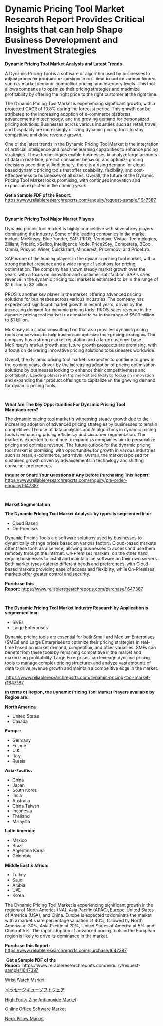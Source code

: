 <p><h1>Dynamic Pricing Tool Market Research Report Provides Critical Insights that can help Shape Business Development and Investment Strategies</h1></p><p><strong>Dynamic Pricing Tool Market Analysis and Latest Trends</strong></p>
<p><p>A Dynamic Pricing Tool is a software or algorithm used by businesses to adjust prices for products or services in real-time based on various factors such as market demand, competitor pricing, and inventory levels. This tool allows companies to optimize their pricing strategies and maximize profitability by offering the right price to the right customer at the right time.</p><p>The Dynamic Pricing Tool Market is experiencing significant growth, with a projected CAGR of 10.8% during the forecast period. This growth can be attributed to the increasing adoption of e-commerce platforms, advancements in technology, and the growing demand for personalized pricing solutions. Businesses across various industries such as retail, travel, and hospitality are increasingly utilizing dynamic pricing tools to stay competitive and drive revenue growth.</p><p>One of the latest trends in the Dynamic Pricing Tool Market is the integration of artificial intelligence and machine learning capabilities to enhance pricing strategies. These technologies enable businesses to analyze large amounts of data in real-time, predict consumer behavior, and optimize pricing decisions accordingly. Additionally, there is a rising demand for cloud-based dynamic pricing tools that offer scalability, flexibility, and cost-effectiveness to businesses of all sizes. Overall, the future of the Dynamic Pricing Tool Market looks promising, with continued innovation and expansion expected in the coming years.</p></p>
<p><strong>Get a Sample PDF of the Report:&nbsp;</strong> <a href="https://www.reliableresearchreports.com/enquiry/request-sample/1647387">https://www.reliableresearchreports.com/enquiry/request-sample/1647387</a></p>
<p>&nbsp;</p>
<p><strong>Dynamic Pricing Tool Major Market Players</strong></p>
<p><p>Dynamic pricing tool market is highly competitive with several key players dominating the industry. Some of the leading companies in the market include McKinsey, Blue Yonder, SAP, PROS, Vendavo, Vistaar Technologies, Zilliant, Pricefx, xSellco, Intelligence Node, Price2Spy, Competera, BQool, Omnia, Prisync, Wiser, Quicklizard, Minderest, Pricemoov, and PriceLab.</p><p>SAP is one of the leading players in the dynamic pricing tool market, with a strong market presence and a wide range of solutions for pricing optimization. The company has shown steady market growth over the years, with a focus on innovation and customer satisfaction. SAP's sales revenue in the dynamic pricing tool market is estimated to be in the range of $1 billion to $2 billion.</p><p>PROS is another key player in the market, offering advanced pricing solutions for businesses across various industries. The company has experienced significant market growth in recent years, driven by the increasing demand for dynamic pricing tools. PROS' sales revenue in the dynamic pricing tool market is estimated to be in the range of $500 million to $1 billion.</p><p>McKinsey is a global consulting firm that also provides dynamic pricing tools and services to help businesses optimize their pricing strategies. The company has a strong market reputation and a large customer base. McKinsey's market growth and future growth prospects are promising, with a focus on delivering innovative pricing solutions to businesses worldwide.</p><p>Overall, the dynamic pricing tool market is expected to continue to grow in the coming years, driven by the increasing adoption of pricing optimization solutions by businesses looking to enhance their competitiveness and profitability. Leading players in the market are likely to focus on innovation and expanding their product offerings to capitalize on the growing demand for dynamic pricing tools.</p></p>
<p>&nbsp;</p>
<p><strong>What Are The Key Opportunities For Dynamic Pricing Tool Manufacturers?</strong></p>
<p><p>The dynamic pricing tool market is witnessing steady growth due to the increasing adoption of advanced pricing strategies by businesses to remain competitive. The use of data analytics and AI algorithms in dynamic pricing tools is enhancing pricing efficiency and customer segmentation. The market is expected to continue to expand as companies aim to personalize pricing and optimize revenue. The future outlook for the dynamic pricing tool market is promising, with opportunities for growth in various industries such as retail, e-commerce, and travel. Overall, the market is poised for sustained growth driven by advancements in technology and shifting consumer preferences.</p></p>
<p><strong>Inquire or Share Your Questions If Any Before Purchasing This Report:</strong> <a href="https://www.reliableresearchreports.com/enquiry/pre-order-enquiry/1647387">https://www.reliableresearchreports.com/enquiry/pre-order-enquiry/1647387</a></p>
<p>&nbsp;</p>
<p><strong>Market Segmentation</strong></p>
<p><strong>The Dynamic Pricing Tool Market Analysis by types is segmented into:</strong></p>
<p><ul><li>Cloud Based</li><li>On-Premises</li></ul></p>
<p><p>Dynamic Pricing Tools are software solutions used by businesses to dynamically change prices based on various factors. Cloud-based markets offer these tools as a service, allowing businesses to access and use them remotely through the internet. On-Premises markets, on the other hand, require businesses to install and maintain the software on their own servers. Both market types cater to different needs and preferences, with Cloud-based markets providing ease of access and flexibility, while On-Premises markets offer greater control and security.</p></p>
<p><strong>Purchase this Report:&nbsp;</strong><a href="https://www.reliableresearchreports.com/purchase/1647387">https://www.reliableresearchreports.com/purchase/1647387</a></p>
<p>&nbsp;</p>
<p><strong>The Dynamic Pricing Tool Market Industry Research by Application is segmented into:</strong></p>
<p><ul><li>SMEs</li><li>Large Enterprises</li></ul></p>
<p><p>Dynamic pricing tools are essential for both Small and Medium Enterprises (SMEs) and Large Enterprises to optimize their pricing strategies in real-time based on market demand, competition, and other variables. SMEs can benefit from these tools by remaining competitive in the market and maximizing profitability. Large Enterprises can leverage dynamic pricing tools to manage complex pricing structures and analyze vast amounts of data to drive revenue growth and maintain a competitive edge in the market.</p></p>
<p><a href="https://www.reliableresearchreports.com/dynamic-pricing-tool-market-r1647387">&nbsp;https://www.reliableresearchreports.com/dynamic-pricing-tool-market-r1647387</a></p>
<p><strong>In terms of Region, the Dynamic Pricing Tool Market Players available by Region are:</strong></p>
<p>
    <p> <strong> North America: </strong>
        <ul>
            <li>United States</li>
            <li>Canada</li>
        </ul>
        </p> 
    <p> <strong> Europe: </strong>
        <ul>
            <li>Germany</li>
            <li>France</li>
            <li>U.K.</li>
            <li>Italy</li>
            <li>Russia</li>
        </ul>
        </p> 
    <p> <strong> Asia-Pacific: </strong>
        <ul>
            <li>China</li>
            <li>Japan</li>
            <li>South Korea</li>
            <li>India</li>
            <li>Australia</li>
            <li>China Taiwan</li>
            <li>Indonesia</li>
            <li>Thailand</li>
            <li>Malaysia</li>
        </ul>
        </p> 
    <p> <strong> Latin America: </strong>
        <ul>
            <li>Mexico</li>
            <li>Brazil</li>
            <li>Argentina Korea</li>
            <li>Colombia</li>
        </ul>
        </p> 
    <p> <strong> Middle East & Africa: </strong>
        <ul>
            <li>Turkey</li>
            <li>Saudi</li>
            <li>Arabia</li>
            <li>UAE</li>
            <li>Korea</li>
        </ul>
    </p>
    </p>
<p><p>The Dynamic Pricing Tool Market is experiencing significant growth in the regions of North America (NA), Asia Pacific (APAC), Europe, United States of America (USA), and China. Europe is expected to dominate the market with a market share percentage valuation of 40%, followed by North America at 30%, Asia Pacific at 20%, United States of America at 5%, and China at 5%. The rapid adoption of advanced pricing tools in the European region is likely to drive its dominance in the market.</p></p>
<p><strong>Purchase this Report: </strong><a href="https://www.reliableresearchreports.com/purchase/1647387">https://www.reliableresearchreports.com/purchase/1647387</a></p>
<p>&nbsp;<strong>Get a Sample PDF of the Report:&nbsp;&nbsp;</strong><a href="https://www.reliableresearchreports.com/enquiry/request-sample/1647387">https://www.reliableresearchreports.com/enquiry/request-sample/1647387</a></p>
<p><strong></strong></p>
<p><p><a href="https://issuu.com/reportprime-2/docs/wrist-watch-market-size-2030.pptx">Wrist Watch Market</a></p><p><a href="https://github.com/FrancoWeber2023/Market-Research-Report-List-1/blob/main/487485545502.md">メッセージキューソフトウェア</a></p><p><a href="https://www.linkedin.com/pulse/high-purity-zinc-antimonide-market-size-furnishes-valuable-information-g6nxe">High Purity Zinc Antimonide Market</a></p><p><a href="https://github.com/RyleeBauch2023/Market-Research-Report-List-1/blob/main/online-office-software-market.md">Online Office Software Market</a></p><p><a href="https://issuu.com/reportprime-2/docs/neck-pillow-market-size-2030.pptx">Neck Pillow Market</a></p></p>